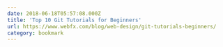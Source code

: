 ```yaml
---
date: 2018-06-18T05:57:08.000Z
title: 'Top 10 Git Tutorials for Beginners'
url: https://www.webfx.com/blog/web-design/git-tutorials-beginners/
category: bookmark
---
```

